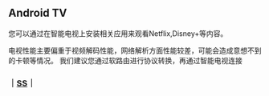 ## Android TV
您可以通过在智能电视上安装相关应用来观看Netflix,Disney+等内容。

电视性能主要偏重于视频解码性能，网络解析方面性能较差，可能会造成意想不到的卡顿等情况。 我们建议您通过软路由进行协议转换，再通过智能电视连接

### ｜[SS]｜
[SS]: https://ghproxy.com/github.com/shadowsocks/shadowsocks-android/releases/download/v5.2.6/shadowsocks-tv--universal-v5.2.6.apk

<Vssue :issue-id="3" />

